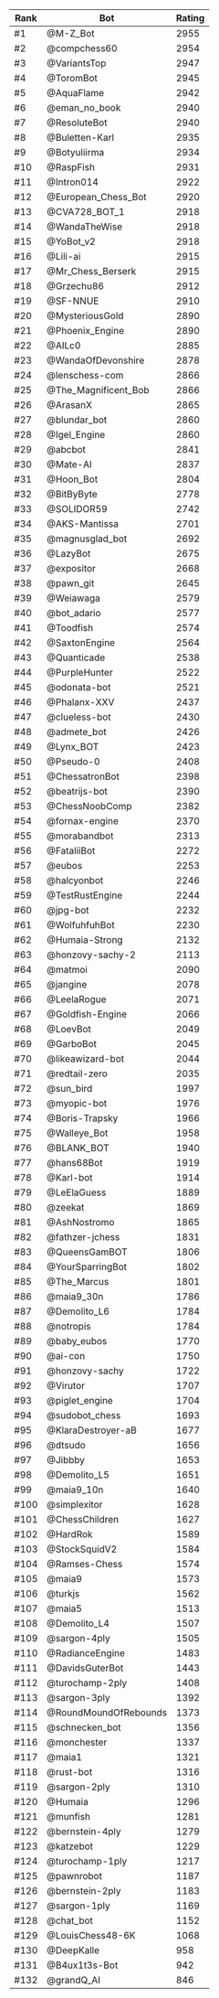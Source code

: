 Rank|Bot|Rating
---|---|---
#1|@M-Z_Bot|2955
#2|@compchess60|2954
#3|@VariantsTop|2947
#4|@ToromBot|2945
#5|@AquaFlame|2942
#6|@eman_no_book|2940
#7|@ResoluteBot|2940
#8|@Buletten-Karl|2935
#9|@Botyuliirma|2934
#10|@RaspFish|2931
#11|@Intron014|2922
#12|@European_Chess_Bot|2920
#13|@CVA728_BOT_1|2918
#14|@WandaTheWise|2918
#15|@YoBot_v2|2918
#16|@Lili-ai|2915
#17|@Mr_Chess_Berserk|2915
#18|@Grzechu86|2912
#19|@SF-NNUE|2910
#20|@MysteriousGold|2890
#21|@Phoenix_Engine|2890
#22|@AILc0|2885
#23|@WandaOfDevonshire|2878
#24|@lenschess-com|2866
#25|@The_Magnificent_Bob|2866
#26|@ArasanX|2865
#27|@blundar_bot|2860
#28|@Igel_Engine|2860
#29|@abcbot|2841
#30|@Mate-AI|2837
#31|@Hoon_Bot|2804
#32|@BitByByte|2778
#33|@SOLIDOR59|2742
#34|@AKS-Mantissa|2701
#35|@magnusglad_bot|2692
#36|@LazyBot|2675
#37|@expositor|2668
#38|@pawn_git|2645
#39|@Weiawaga|2579
#40|@bot_adario|2577
#41|@Toodfish|2574
#42|@SaxtonEngine|2564
#43|@Quanticade|2538
#44|@PurpleHunter|2522
#45|@odonata-bot|2521
#46|@Phalanx-XXV|2437
#47|@clueless-bot|2430
#48|@admete_bot|2426
#49|@Lynx_BOT|2423
#50|@Pseudo-0|2408
#51|@ChessatronBot|2398
#52|@beatrijs-bot|2390
#53|@ChessNoobComp|2382
#54|@fornax-engine|2370
#55|@morabandbot|2313
#56|@FataliiBot|2272
#57|@eubos|2253
#58|@halcyonbot|2246
#59|@TestRustEngine|2244
#60|@jpg-bot|2232
#61|@WolfuhfuhBot|2230
#62|@Humaia-Strong|2132
#63|@honzovy-sachy-2|2113
#64|@matmoi|2090
#65|@jangine|2078
#66|@LeelaRogue|2071
#67|@Goldfish-Engine|2066
#68|@LoevBot|2049
#69|@GarboBot|2045
#70|@likeawizard-bot|2044
#71|@redtail-zero|2035
#72|@sun_bird|1997
#73|@myopic-bot|1976
#74|@Boris-Trapsky|1966
#75|@Walleye_Bot|1958
#76|@BLANK_BOT|1940
#77|@hans68Bot|1919
#78|@Karl-bot|1914
#79|@LeElaGuess|1889
#80|@zeekat|1869
#81|@AshNostromo|1865
#82|@fathzer-jchess|1831
#83|@QueensGamBOT|1806
#84|@YourSparringBot|1802
#85|@The_Marcus|1801
#86|@maia9_30n|1786
#87|@Demolito_L6|1784
#88|@notropis|1784
#89|@baby_eubos|1770
#90|@ai-con|1750
#91|@honzovy-sachy|1722
#92|@Virutor|1707
#93|@piglet_engine|1704
#94|@sudobot_chess|1693
#95|@KlaraDestroyer-aB|1677
#96|@dtsudo|1656
#97|@Jibbby|1653
#98|@Demolito_L5|1651
#99|@maia9_10n|1640
#100|@simplexitor|1628
#101|@ChessChildren|1627
#102|@HardRok|1589
#103|@StockSquidV2|1584
#104|@Ramses-Chess|1574
#105|@maia9|1573
#106|@turkjs|1562
#107|@maia5|1513
#108|@Demolito_L4|1507
#109|@sargon-4ply|1505
#110|@RadianceEngine|1483
#111|@DavidsGuterBot|1443
#112|@turochamp-2ply|1408
#113|@sargon-3ply|1392
#114|@RoundMoundOfRebounds|1373
#115|@schnecken_bot|1356
#116|@monchester|1337
#117|@maia1|1321
#118|@rust-bot|1316
#119|@sargon-2ply|1310
#120|@Humaia|1296
#121|@munfish|1281
#122|@bernstein-4ply|1279
#123|@katzebot|1229
#124|@turochamp-1ply|1217
#125|@pawnrobot|1187
#126|@bernstein-2ply|1183
#127|@sargon-1ply|1169
#128|@chat_bot|1152
#129|@LouisChess48-6K|1068
#130|@DeepKalle|958
#131|@B4ux1t3s-Bot|942
#132|@grandQ_AI|846
